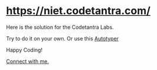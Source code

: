 # https://niet.codetantra.com/

Here is the solution for the Codetantra Labs.

Try to do it on your own.
Or use this [Autotyper](https://github.com/krsatyam7/autotyper)

Happy Coding!

[Connect with me.](https://linktr.ee/krsatyam7)
